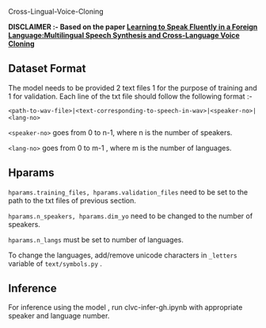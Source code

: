 Cross-Lingual-Voice-Cloning


**DISCLAIMER :- Based on the paper [Learning to Speak Fluently in a Foreign Language:Multilingual Speech Synthesis and Cross-Language Voice Cloning](https://arxiv.org/pdf/1907.04448.pdf)**

## Dataset Format
The model needs to be provided 2 text files 1 for the purpose of training and 1 for validation. Each line of the txt file should follow the following format :- 
```
<path-to-wav-file>|<text-corresponding-to-speech-in-wav>|<speaker-no>|<lang-no>
```

```<speaker-no>``` goes from 0 to n-1, where n is the number of speakers.

```<lang-no>``` goes from 0 to m-1 , where m is the number of languages.

## Hparams
```hparams.training_files, hparams.validation_files``` need to be set to the path to the txt files of previous section.

```hparams.n_speakers, hparams.dim_yo``` need to be changed to the number of speakers.

```hparams.n_langs``` must be set to number of languages.

To change the languages, add/remove unicode characters in ```_letters``` variable of ```text/symbols.py``` .

## Inference

For inference using the model , run clvc-infer-gh.ipynb with appropriate speaker and language number.
